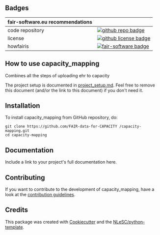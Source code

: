 ## Badges

| fair-software.eu recommendations | |
| :-- | :--  |
| code repository              | [![github repo badge](https://img.shields.io/badge/github-repo-000.svg?logo=github&labelColor=gray&color=blue)](https://github.com/FAIR-data-for-CAPACITY/capacity-mapping) |
| license                      | [![github license badge](https://img.shields.io/github/license/FAIR-data-for-CAPACITY/capacity-mapping)](https://github.com/FAIR-data-for-CAPACITY/capacity-mapping) |
| howfairis                          | [![fair-software badge](https://img.shields.io/badge/fair--software.eu-%E2%97%8F%20%20%E2%97%8F%20%20%E2%97%8F%20%20%E2%97%8F%20%20%E2%97%8B-yellow)](https://fair-software.eu) |


## How to use capacity_mapping

Combines all the steps of uploading ehr to capacity 

The project setup is documented in [project_setup.md](project_setup.md). Feel free to remove this document (and/or the link to this document) if you don't need it.

## Installation

To install capacity_mapping from GitHub repository, do:

```console
git clone https://github.com/FAIR-data-for-CAPACITY /capacity-mapping.git
cd capacity-mapping
```

## Documentation

Include a link to your project's full documentation here.

## Contributing

If you want to contribute to the development of capacity_mapping,
have a look at the [contribution guidelines](CONTRIBUTING.md).

## Credits

This package was created with [Cookiecutter](https://github.com/audreyr/cookiecutter) and the [NLeSC/python-template](https://github.com/NLeSC/python-template).
